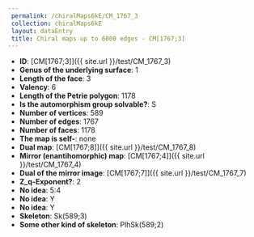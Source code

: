 ```yaml
--- 
 permalink: /chiralMaps6kE/CM_1767_3 
 collection: chiralMaps6kE
 layout: dataEntry
 title: Chiral maps up to 6000 edges - CM[1767;3]
---
```


- **ID**: [CM[1767;3]]({{ site.url }}/test/CM_1767_3)
- **Genus of the underlying surface**: 1
- **Length of the face**: 3
- **Valency**: 6
- **Length of the Petrie polygon**: 1178
- **Is the automorphism group solvable?**: S
- **Number of vertices**: 589
- **Number of edges**: 1767
- **Number of faces**: 1178
- **The map is self-**: none
- **Dual map**: [CM[1767;8]]({{ site.url }}/test/CM_1767_8)
- **Mirror (enantihomorphic) map**: [CM[1767;4]]({{ site.url }}/test/CM_1767_4)
- **Dual of the mirror image**: [CM[1767;7]]({{ site.url }}/test/CM_1767_7)
- **Z_q-Exponent?**: 2
- **No idea**:  5:4
- **No idea**: Y
- **No idea**: Y
- **Skeleton**: Sk(589;3)
- **Some other kind of skeleton**: PlhSk(589;2)
